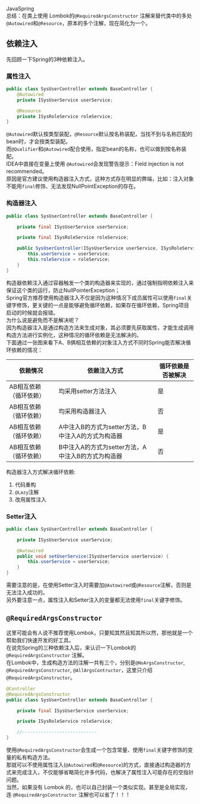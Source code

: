 JavaSpring<br />总结：在类上使用 Lombok的`@RequiredArgsConstructor` 注解来替代类中的多处`@Autowired`和`@Resource`，原本的多个注解，现在简化为一个。
<a name="PeaU2"></a>
## 依赖注入
先回顾一下Spring的3种依赖注入。
<a name="g49Vg"></a>
### 属性注入
```java
public class SysUserController extends BaseController {
    @Autowired
    private ISysUserService userService;

    @Resource
    private ISysRoleService roleService;
}
```
`@Autowired`默认按类型装配，`@Resource`默认按名称装配，当找不到与名称匹配的bean时，才会按类型装配。<br />而`@Qualifier`和`@Autowired`配合使用，指定bean的名称，也可以做到按名称装配。<br />IDEA中直接在变量上使用 `@Autowired`会发现警告提示：Field injection is not recommended。<br />原因是官方建议使用构造器注入方式，这种方式存在明显的弊端，比如：注入对象不能用`final`修饰、无法发现NullPointException的存在。
<a name="tmxsR"></a>
### 构造器注入
```java
public class SysUserController extends BaseController {

    private final ISysUserService userService;

    private final ISysRoleService roleService;

    public SysUserController(ISysUserService userService, ISysRoleService roleService) {
        this.userService = userService;
        this.roleService = roleService;
    }
}
```
构造器依赖注入通过容器触发一个类的构造器来实现的，通过强制指明依赖注入来保证这个类的运行，防止NullPointerException；<br />Spring官方推荐使用构造器注入不仅是因为这种情况下成员属性可以使用`final`关键字修饰，更关键的一点是能够避免循环依赖，如果存在循环依赖，Spring项目启动的时候就会报错。<br />为什么说是避免而不是解决呢？<br />因为构造器注入是通过构造方法来生成对象，其必须要先获取属性，才能生成调用构造方法进行实例化，这种情况的循环依赖是无法解决的。<br />下面通过一张图来看下A、B俩相互依赖的对象注入方式不同时Spring能否解决循环依赖的情况：

| 依赖情况 | 依赖注入方式 | 循环依赖是否被解决 |
| --- | --- | --- |
| AB相互依赖（循环依赖） | 均采用setter方法注入 | 是 |
| AB相互依赖（循环依赖） | 均采用构造器注入 | 否 |
| AB相互依赖（循环依赖） | A中注入B的方式为setter方法，B中注入A的方式为构造器 | 是 |
| AB相互依赖（循环依赖） | B中注入A的方式为setter方法，A中注入B的方式为构造器 | 否 |

构造器注入方式解决循环依赖:

1. 代码重构
2. `@Lazy`注解
3. 改用属性注入
<a name="Mu33s"></a>
### Setter注入
```java
public class SysUserController extends BaseController {

    private ISysUserService userService;

    @Autowired
    public void setUserService(ISysUserService userService) {
        this.userService = userService;
    }
}
```
需要注意的是，在使用Setter注入时需要加`@Autowired`或`@Resource`注解，否则是无法注入成功的。<br />另外要注意一点，属性注入和Setter注入的变量都无法使用`final`关键字修饰。
<a name="FWdfN"></a>
## `@RequiredArgsConstructor`
这里可能会有人说不推荐使用Lombok，只要知其然且知其所以然，那他就是一个帮助我们快速开发的好工具。<br />在说完Spring的三种依赖注入后，来认识一下Lombok的`@RequiredArgsConstructor` 注解。<br />在Lombok中，生成构造方法的注解一共有三个，分别是`@NoArgsConstructor`, `@RequiredArgsConstructor`, `@AllArgsContructor`，这里只介绍`@RequiredArgsConstructor`。
```java
@Controller
@RequiredArgsConstructor
public class SysUserController extends BaseController {

    private final ISysUserService userService;

    private ISysRoleService roleService;

    //----------------------------
}
```
使用`@RequiredArgsConstructor`会生成一个包含常量、使用`final`关键字修饰的变量的私有构造方法。<br />那就可以不使用属性注入(`@Autowired`和`@Resource`)的方式，直接通过构造器的方式来完成注入，不仅能够省略简化许多代码，也解决了属性注入可能存在的空指针问题。<br />当然，如果没有 Lombok 的，也可以自己封装一个类似实现。甚至是全局实现，连 `@RequiredArgsConstructor` 注解也可以省了！！！
